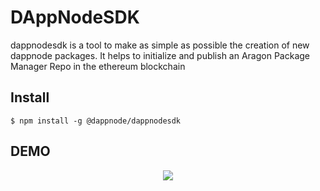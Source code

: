 # DAppNodeSDK
dappnodesdk is a tool to make as simple as possible the creation of new dappnode packages. It helps to initialize and publish an Aragon Package Manager Repo in the ethereum blockchain

## Install 

```
$ npm install -g @dappnode/dappnodesdk
```

## DEMO

<p align="center"><img src="/img/demo.gif?raw=true"/></p>

